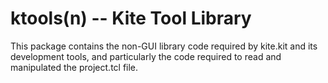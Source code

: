 # ktools(n) -- Kite Tool Library

This package contains the non-GUI library code required by kite.kit and 
its development tools, and particularly the code required to read and
manipulated the project.tcl file.

